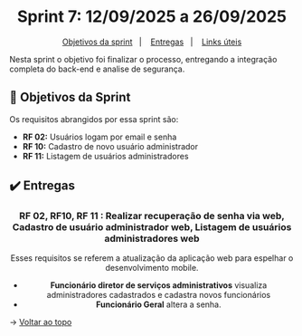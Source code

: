 <span id="topo">

<h1 align="center">Sprint 7: 12/09/2025 a 26/09/2025</h1>

<p align="center">
    <a href="#objetivos">Objetivos da sprint</a> &nbsp |&nbsp &nbsp
    <a href="#entregas">Entregas</a> &nbsp |&nbsp &nbsp
    <a href="#links">Links úteis</a>
</p>

Nesta sprint o objetivo foi finalizar o processo, entregando a integração completa do back-end e analise de segurança.

<span id="objetivos">

## :dart: Objetivos da Sprint

Os requisitos abrangidos por essa sprint são:
- **RF 02:** Usuários logam por email e senha
- **RF 10:** Cadastro de novo usuário administrador
- **RF 11:** Listagem de usuários administradores

<span id="entregas">

## :heavy_check_mark: Entregas

<div align="center">

### RF 02, RF10, RF 11 : Realizar recuperação de senha via web, Cadastro de usuário administrador web, Listagem de usuários administradores web

Esses requisitos se referem a atualização da aplicação web para espelhar o desenvolvimento mobile.

- **Funcionário diretor de serviços administrativos** visualiza administradores cadastrados e cadastra novos funcionários
- **Funcionário Geral** altera a senha.







</div>


→ [Voltar ao topo](#topo)
    
<span id="links">
